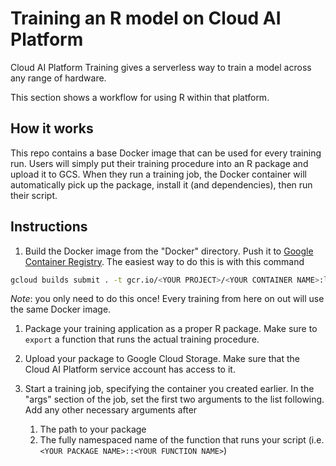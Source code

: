 # Training an R model on Cloud AI Platform
Cloud AI Platform Training gives a serverless way to train a model across any range of hardware.

This section shows a workflow for using R within that platform.

## How it works
This repo contains a base Docker image that can be used for every training run. Users will simply put their training procedure into an R package and upload it to GCS. When they run a training job, the Docker container will automatically pick up the package, install it (and dependencies), then run their script.

## Instructions
1. Build the Docker image from the "Docker" directory. Push it to [Google Container Registry](https://cloud.google.com/container-registry). The easiest way to do this is with this command
```bash
gcloud builds submit . -t gcr.io/<YOUR PROJECT>/<YOUR CONTAINER NAME>:latest
```

*Note*: you only need to do this once! Every training from here on out will use the same Docker image.

1. Package your training application as a proper R package. Make sure to `export` a function that runs the actual training procedure.

1. Upload your package to Google Cloud Storage. Make sure that the Cloud AI Platform service account has access to it.

1. Start a training job, specifying the container you created earlier. In the "args" section of the job, set the first two arguments to the list following. Add any other necessary arguments after
    1. The path to your package
    1. The fully namespaced name of the function that runs your script (i.e. `<YOUR PACKAGE NAME>::<YOUR FUNCTION NAME>`)